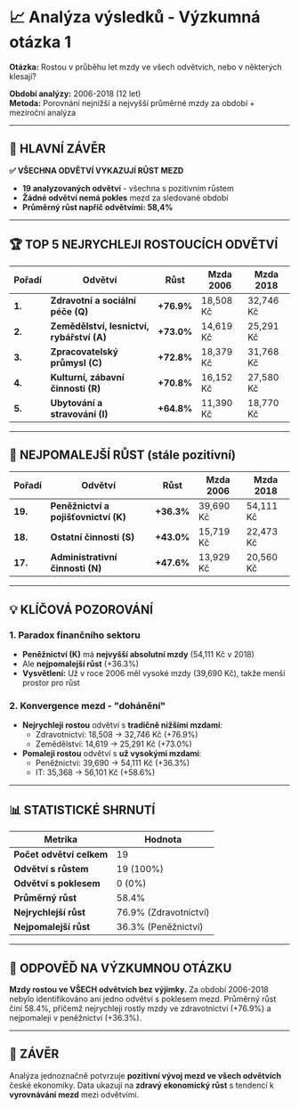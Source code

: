 # 📈 Analýza výsledků - Výzkumná otázka 1

**Otázka:** Rostou v průběhu let mzdy ve všech odvětvích, nebo v některých klesají?

**Období analýzy:** 2006-2018 (12 let)  
**Metoda:** Porovnání nejnižší a nejvyšší průměrné mzdy za období + meziroční analýza

---

## 🎯 **HLAVNÍ ZÁVĚR**

**✅ VŠECHNA ODVĚTVÍ VYKAZUJÍ RŮST MEZD**

- **19 analyzovaných odvětví** - všechna s pozitivním růstem
- **Žádné odvětví nemá pokles** mezd za sledované období
- **Průměrný růst napříč odvětvími: 58,4%**

---

## 🏆 **TOP 5 NEJRYCHLEJI ROSTOUCÍCH ODVĚTVÍ**

| Pořadí | Odvětví | Růst | Mzda 2006 | Mzda 2018 |
|--------|---------|------|-----------|-----------|
| **1.** | **Zdravotní a sociální péče (Q)** | **+76.9%** | 18,508 Kč | 32,746 Kč |
| **2.** | **Zemědělství, lesnictví, rybářství (A)** | **+73.0%** | 14,619 Kč | 25,291 Kč |
| **3.** | **Zpracovatelský průmysl (C)** | **+72.8%** | 18,379 Kč | 31,768 Kč |
| **4.** | **Kulturní, zábavní činnosti (R)** | **+70.8%** | 16,152 Kč | 27,580 Kč |
| **5.** | **Ubytování a stravování (I)** | **+64.8%** | 11,390 Kč | 18,770 Kč |

---

## 🐌 **NEJPOMALEJŠÍ RŮST (stále pozitivní)**

| Pořadí | Odvětví | Růst | Mzda 2006 | Mzda 2018 |
|--------|---------|------|-----------|-----------|
| **19.** | **Peněžnictví a pojišťovnictví (K)** | **+36.3%** | 39,690 Kč | 54,111 Kč |
| **18.** | **Ostatní činnosti (S)** | **+43.0%** | 15,719 Kč | 22,473 Kč |
| **17.** | **Administrativní činnosti (N)** | **+47.6%** | 13,929 Kč | 20,560 Kč |

---

## 💡 **KLÍČOVÁ POZOROVÁNÍ**

### **1. Paradox finančního sektoru**
- **Peněžnictví (K)** má **nejvyšší absolutní mzdy** (54,111 Kč v 2018)
- Ale **nejpomalejší růst** (+36.3%)
- **Vysvětlení:** Už v roce 2006 měl vysoké mzdy (39,690 Kč), takže menší prostor pro růst

### **2. Konvergence mezd - "dohánění"**
- **Nejrychleji rostou** odvětví s **tradičně nižšími mzdami**:
  - Zdravotnictví: 18,508 → 32,746 Kč (+76.9%)
  - Zemědělství: 14,619 → 25,291 Kč (+73.0%)
- **Pomaleji rostou** odvětví s **už vysokými mzdami**:
  - Peněžnictví: 39,690 → 54,111 Kč (+36.3%)
  - IT: 35,368 → 56,101 Kč (+58.6%)

---

## 📊 **STATISTICKÉ SHRNUTÍ**

| Metrika | Hodnota |
|---------|---------|
| **Počet odvětví celkem** | 19 |
| **Odvětví s růstem** | 19 (100%) |
| **Odvětví s poklesem** | 0 (0%) |
| **Průměrný růst** | 58.4% |
| **Nejrychlejší růst** | 76.9% (Zdravotnictví) |
| **Nejpomalejší růst** | 36.3% (Peněžnictví) |

---

## 🎯 **ODPOVĚĎ NA VÝZKUMNOU OTÁZKU**

**Mzdy rostou ve VŠECH odvětvích bez výjimky.** Za období 2006-2018 nebylo identifikováno ani jedno odvětví s poklesem mezd. Průměrný růst činí 58.4%, přičemž nejrychleji rostly mzdy ve zdravotnictví (+76.9%) a nejpomaleji v peněžnictví (+36.3%).

---

## 🎉 **ZÁVĚR**

Analýza jednoznačně potvrzuje **pozitivní vývoj mezd ve všech odvětvích** české ekonomiky. Data ukazují na **zdravý ekonomický růst** s tendencí k **vyrovnávání mezd** mezi odvětvími.
